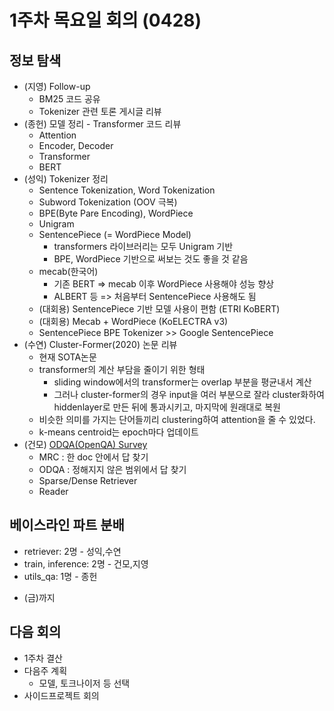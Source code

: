 # 1주차 목요일 회의 (0428)

## 정보 탐색

* (지영) Follow-up
    * BM25 코드 공유
    * Tokenizer 관련 토론 게시글 리뷰
* (종헌) 모델 정리 - Transformer 코드 리뷰 
    * Attention 
    * Encoder, Decoder
    * Transformer
    * BERT
* (성익) Tokenizer 정리
    * Sentence Tokenization, Word Tokenization
    * Subword Tokenization (OOV 극복)
    * BPE(Byte Pare Encoding), WordPiece
    * Unigram
    * SentencePiece (= WordPiece Model) 
        * transformers 라이브러리는 모두 Unigram 기반 
        * BPE, WordPiece 기반으로 써보는 것도 좋을 것 같음
    * mecab(한국어)
        * 기존 BERT => mecab 이후 WordPiece 사용해야 성능 향상
        * ALBERT 등 => 처음부터 SentencePiece 사용해도 됨
    * (대회용) SentencePiece 기반 모델 사용이 편함 (ETRI KoBERT)
    * (대회용) Mecab + WordPiece (KoELECTRA v3)
    * SentencePiece BPE Tokenizer >> Google SentencePiece
* (수연) Cluster-Former(2020) 논문 리뷰
    * 현재 SOTA논문
    * transformer의 계산 부담을 줄이기 위한 형태
        * sliding window에서의 transformer는 overlap 부분을 평균내서 계산
        * 그러나 cluster-former의 경우 input을 여러 부분으로 잘라 cluster화하여 hiddenlayer로 만든 뒤에 통과시키고, 마지막에 원래대로 복원
    * 비슷한 의미를 가지는 단어들끼리 clustering하여 attention을 줄 수 있었다.
    * k-means centroid는 epoch마다 업데이트
* (건모) [ODQA(OpenQA) Survey](https://hackmd.io/@cdll-lo-ol-lo-ol/HyWdSdLDO)
    * MRC : 한 doc 안에서 답 찾기
    * ODQA : 정해지지 않은 범위에서 답 찾기
    * Sparse/Dense Retriever
    * Reader

## 베이스라인 파트 분배

* retriever: 2명 - 성익,수연
* train, inference: 2명 - 건모,지영
* utils_qa: 1명 - 종헌

- (금)까지

## 다음 회의

* 1주차 결산
* 다음주 계획
    * 모델, 토크나이저 등 선택
* 사이드프로젝트 회의